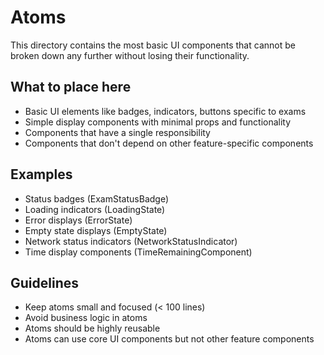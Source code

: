 # Atoms

This directory contains the most basic UI components that cannot be broken down any further without losing their functionality.

## What to place here

- Basic UI elements like badges, indicators, buttons specific to exams
- Simple display components with minimal props and functionality
- Components that have a single responsibility
- Components that don't depend on other feature-specific components

## Examples

- Status badges (ExamStatusBadge)
- Loading indicators (LoadingState)
- Error displays (ErrorState)
- Empty state displays (EmptyState)
- Network status indicators (NetworkStatusIndicator)
- Time display components (TimeRemainingComponent)

## Guidelines

- Keep atoms small and focused (< 100 lines)
- Avoid business logic in atoms
- Atoms should be highly reusable
- Atoms can use core UI components but not other feature components
